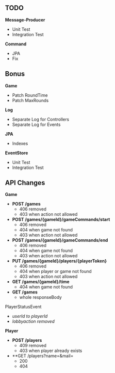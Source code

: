 

## TODO

**Message-Producer**
- Unit Test
- Integration Test

**Command**
- JPA
- Fix

## Bonus

**Game**
- Patch RoundTime
- Patch MaxRounds

**Log**
- Separate Log for Controllers
- Separate Log for Events

**JPA**
- Indexes

**EventStore**
- Unit Test
- Integration Test


## API Changes

**Game**
- **POST /games**
  - 406 removed
  - 403 when action not allowed
- **POST /games/{gameId}/gameCommands/start**
  - 406 removed
  - 404 when game not found
  - 403 when action not allowed
- **POST /games/{gameId}/gameCommands/end**
  - 406 removed
  - 404 when game not found
  - 403 when action not allowed
- **PUT /games/{gameId}/players/{playerToken}**
  - 406 removed
  - 404 when player or game not found
  - 403 when action not allowed
- **GET /games/{gameId}/time**
  - 404 when game not found
- **GET /games**
  - whole responseBody

PlayerStatusEvent
  - _userId to playerId_
  - _lobbyaction removed_

**Player**
- **POST /players**
  - 409 removed
  - 403 when player already exists
- **GET /players?name=&mail=
  - 200
  - 404
